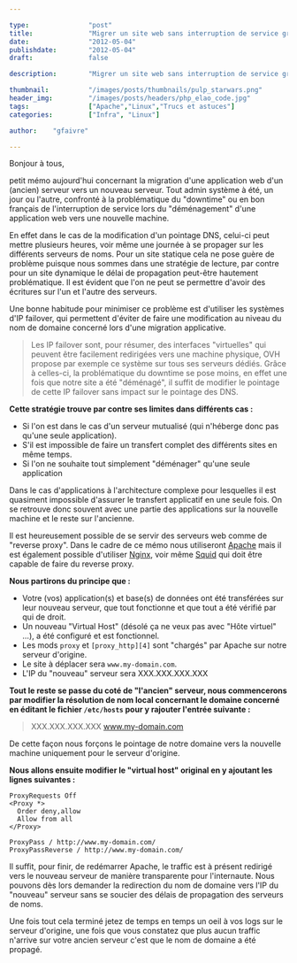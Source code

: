 ```yaml
---

type:               "post"
title:              "Migrer un site web sans interruption de service grâce au reverse proxy d'Apache."
date:               "2012-05-04"
publishdate:        "2012-05-04"
draft:              false

description:        "Migrer un site web sans interruption de service grâce au reverse proxy d'Apache."

thumbnail:          "/images/posts/thumbnails/pulp_starwars.png"
header_img:         "/images/posts/headers/php_elao_code.jpg"
tags:               ["Apache","Linux","Trucs et astuces"]
categories:         ["Infra", "Linux"]

author:    "gfaivre"

---
```


Bonjour à tous,

petit mémo aujourd'hui concernant la migration d'une application web d'un (ancien) serveur vers un nouveau serveur.
Tout admin système à été, un jour ou l'autre, confronté à la problématique du "downtime" ou en bon français de l'interruption de service lors du "déménagement" d'une application web vers une nouvelle machine.

En effet dans le cas de la modification d'un pointage DNS, celui-ci peut mettre plusieurs heures, voir même une journée à se propager sur les différents serveurs de noms.
Pour un site statique cela ne pose guère de problème puisque nous sommes dans une stratégie de lecture, par contre pour un site dynamique le délai de propagation peut-être hautement problématique. Il est évident que l'on ne peut se permettre d'avoir des écritures sur l'un et l'autre des serveurs.

Une bonne habitude pour minimiser ce problème est d'utiliser les systèmes d'IP failover, qui permettent d'éviter de faire une modification au niveau du nom de domaine concerné lors d'une migration applicative.

>   Les IP failover sont, pour résumer, des interfaces "virtuelles" qui peuvent être facilement redirigées vers une machine physique, OVH propose par exemple ce système sur tous ses serveurs dédiés. Grâce à celles-ci, la problématique du downtime se pose moins, en effet une fois que notre site a été "déménagé", il suffit de modifier le pointage de cette IP failover sans impact sur le pointage des DNS.

**Cette stratégie trouve par contre ses limites dans différents cas :**

- Si l'on est dans le cas d'un serveur mutualisé (qui n'héberge donc pas qu'une seule application).
- S'il est impossible de faire un transfert complet des différents sites en même temps.
- Si l'on ne souhaite tout simplement "déménager" qu'une seule application

Dans le cas d'applications à l'architecture complexe pour lesquelles il est quasiment impossible d'assurer le transfert applicatif en une seule fois. On se retrouve donc souvent avec une partie des applications sur la nouvelle machine et le reste sur l'ancienne.

Il est heureusement possible de se servir des serveurs web comme de "reverse proxy".
Dans le cadre de ce mémo nous utiliseront [Apache][1] mais il est également possible d'utiliser [Nginx][2], voir même [Squid][3] qui doit être capable de faire du reverse proxy.

**Nous partirons du principe que :**

- Votre (vos) application(s) et base(s) de données ont été transférées sur leur nouveau serveur, que tout fonctionne et que tout a été vérifié par qui de droit.
- Un nouveau "Virtual Host" (désolé ça ne veux pas avec "Hôte virtuel" ...), a été configuré et est fonctionnel.
- Les mods `proxy` et `[proxy_http][4]` sont "chargés" par Apache sur notre serveur d'origine.
- Le site à déplacer sera `www.my-domain.com`.
- L'IP du "nouveau" serveur sera XXX.XXX.XXX.XXX

**Tout le reste se passe du coté de "l'ancien" serveur, nous commencerons par modifier la résolution de nom local concernant le domaine concerné en éditant le fichier `/etc/hosts` pour y rajouter l'entrée suivante :**

> XXX.XXX.XXX.XXX www.my-domain.com

De cette façon nous forçons le pointage de notre domaine vers la nouvelle machine uniquement pour le serveur d'origine.

**Nous allons ensuite modifier le "virtual host" original en y ajoutant les lignes suivantes :**

```apacheconf
ProxyRequests Off
<Proxy *>
  Order deny,allow
  Allow from all
</Proxy>

ProxyPass / http://www.my-domain.com/
ProxyPassReverse / http://www.my-domain.com/
```


Il suffit, pour finir, de redémarrer Apache, le traffic est à présent redirigé vers le nouveau serveur de manière transparente pour l'internaute.
Nous pouvons dès lors demander la redirection du nom de domaine vers l'IP du "nouveau" serveur sans se soucier des délais de propagation des serveurs de noms.

Une fois tout cela terminé jetez de temps en temps un oeil à vos logs sur le serveur d'origine, une fois que vous constatez que plus aucun traffic n'arrive sur votre ancien serveur c'est que le nom de domaine a été propagé.

 [1]: http://httpd.apache.org/ "Apache"
 [2]: http://nginx.com/ "Nginx"
 [3]: http://www.squid-cache.org/ "Squid"
 [4]: http://www.elao.com/blog/linux/reverse-proxy-apache-no-protocol-handler-was-valid-for-the-url.html "Reverse proxy Apache: No protocol handler was valid for the URL"
